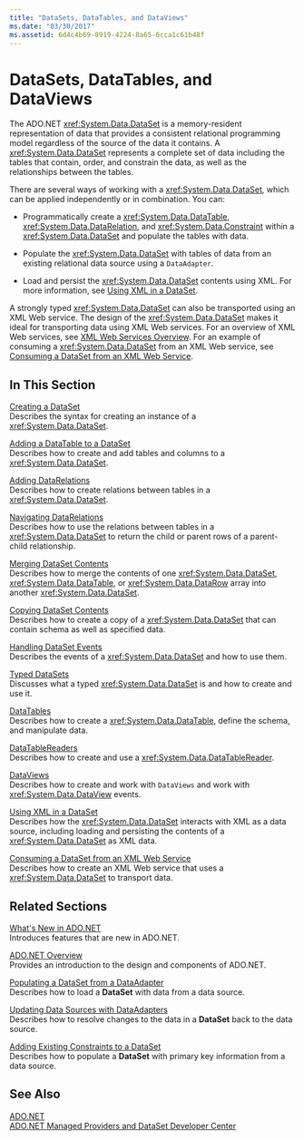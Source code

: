 ```yaml
---
title: "DataSets, DataTables, and DataViews"
ms.date: "03/30/2017"
ms.assetid: 6d4c4b69-8919-4224-8a65-6cca1c61b48f
---
```

# DataSets, DataTables, and DataViews
The ADO.NET <xref:System.Data.DataSet> is a memory-resident representation of data that provides a consistent relational programming model regardless of the source of the data it contains. A <xref:System.Data.DataSet> represents a complete set of data including the tables that contain, order, and constrain the data, as well as the relationships between the tables.  
  
 There are several ways of working with a <xref:System.Data.DataSet>, which can be applied independently or in combination. You can:  
  
-   Programmatically create a <xref:System.Data.DataTable>, <xref:System.Data.DataRelation>, and <xref:System.Data.Constraint> within a <xref:System.Data.DataSet> and populate the tables with data.  
  
-   Populate the <xref:System.Data.DataSet> with tables of data from an existing relational data source using a `DataAdapter`.  
  
-   Load and persist the <xref:System.Data.DataSet> contents using XML. For more information, see [Using XML in a DataSet](../../../../../docs/framework/data/adonet/dataset-datatable-dataview/using-xml-in-a-dataset.md).  
  
 A strongly typed <xref:System.Data.DataSet> can also be transported using an XML Web service. The design of the <xref:System.Data.DataSet> makes it ideal for transporting data using XML Web services. For an overview of XML Web services, see [XML Web Services Overview](http://msdn.microsoft.com/library/9db0c7b8-bca6-462b-9be5-f5f9a7f05a4d). For an example of consuming a <xref:System.Data.DataSet> from an XML Web service, see [Consuming a DataSet from an XML Web Service](../../../../../docs/framework/data/adonet/dataset-datatable-dataview/consuming-a-dataset-from-an-xml-web-service.md).  
  
## In This Section  
 [Creating a DataSet](../../../../../docs/framework/data/adonet/dataset-datatable-dataview/creating-a-dataset.md)  
 Describes the syntax for creating an instance of a <xref:System.Data.DataSet>.  
  
 [Adding a DataTable to a DataSet](../../../../../docs/framework/data/adonet/dataset-datatable-dataview/adding-a-datatable-to-a-dataset.md)  
 Describes how to create and add tables and columns to a <xref:System.Data.DataSet>.  
  
 [Adding DataRelations](../../../../../docs/framework/data/adonet/dataset-datatable-dataview/adding-datarelations.md)  
 Describes how to create relations between tables in a <xref:System.Data.DataSet>.  
  
 [Navigating DataRelations](../../../../../docs/framework/data/adonet/dataset-datatable-dataview/navigating-datarelations.md)  
 Describes how to use the relations between tables in a <xref:System.Data.DataSet> to return the child or parent rows of a parent-child relationship.  
  
 [Merging DataSet Contents](../../../../../docs/framework/data/adonet/dataset-datatable-dataview/merging-dataset-contents.md)  
 Describes how to merge the contents of one <xref:System.Data.DataSet>, <xref:System.Data.DataTable>, or <xref:System.Data.DataRow> array into another <xref:System.Data.DataSet>.  
  
 [Copying DataSet Contents](../../../../../docs/framework/data/adonet/dataset-datatable-dataview/copying-dataset-contents.md)  
 Describes how to create a copy of a <xref:System.Data.DataSet> that can contain schema as well as specified data.  
  
 [Handling DataSet Events](../../../../../docs/framework/data/adonet/dataset-datatable-dataview/handling-dataset-events.md)  
 Describes the events of a <xref:System.Data.DataSet> and how to use them.  
  
 [Typed DataSets](../../../../../docs/framework/data/adonet/dataset-datatable-dataview/typed-datasets.md)  
 Discusses what a typed <xref:System.Data.DataSet> is and how to create and use it.  
  
 [DataTables](../../../../../docs/framework/data/adonet/dataset-datatable-dataview/datatables.md)  
 Describes how to create a <xref:System.Data.DataTable>, define the schema, and manipulate data.  
  
 [DataTableReaders](../../../../../docs/framework/data/adonet/dataset-datatable-dataview/datatablereaders.md)  
 Describes how to create and use a <xref:System.Data.DataTableReader>.  
  
 [DataViews](../../../../../docs/framework/data/adonet/dataset-datatable-dataview/dataviews.md)  
 Describes how to create and work with `DataViews` and work with <xref:System.Data.DataView> events.  
  
 [Using XML in a DataSet](../../../../../docs/framework/data/adonet/dataset-datatable-dataview/using-xml-in-a-dataset.md)  
 Describes how the <xref:System.Data.DataSet> interacts with XML as a data source, including loading and persisting the contents of a <xref:System.Data.DataSet> as XML data.  
  
 [Consuming a DataSet from an XML Web Service](../../../../../docs/framework/data/adonet/dataset-datatable-dataview/consuming-a-dataset-from-an-xml-web-service.md)  
 Describes how to create an XML Web service that uses a <xref:System.Data.DataSet> to transport data.  
  
## Related Sections  
 [What's New in ADO.NET](../../../../../docs/framework/data/adonet/whats-new.md)  
 Introduces features that are new in ADO.NET.  
  
 [ADO.NET Overview](../../../../../docs/framework/data/adonet/ado-net-overview.md)  
 Provides an introduction to the design and components of ADO.NET.  
  
 [Populating a DataSet from a DataAdapter](../../../../../docs/framework/data/adonet/populating-a-dataset-from-a-dataadapter.md)  
 Describes how to load a **DataSet** with data from a data source.  
  
 [Updating Data Sources with DataAdapters](../../../../../docs/framework/data/adonet/updating-data-sources-with-dataadapters.md)  
 Describes how to resolve changes to the data in a **DataSet** back to the data source.  
  
 [Adding Existing Constraints to a DataSet](../../../../../docs/framework/data/adonet/adding-existing-constraints-to-a-dataset.md)  
 Describes how to populate a **DataSet** with primary key information from a data source.  
  
## See Also  
 [ADO.NET](../../../../../docs/framework/data/adonet/index.md)  
 [ADO.NET Managed Providers and DataSet Developer Center](http://go.microsoft.com/fwlink/?LinkId=217917)
